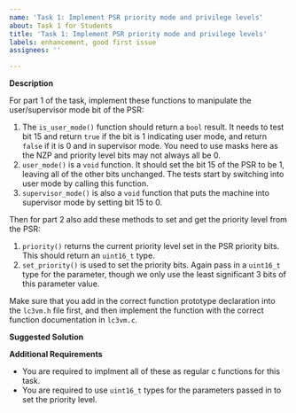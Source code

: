 ```yaml
---
name: 'Task 1: Implement PSR priority mode and privilege levels'
about: Task 1 for Students
title: 'Task 1: Implement PSR priority mode and privilege levels'
labels: enhancement, good first issue
assignees: ''

---
```


**Description**

For part 1 of the task, implement these functions to manipulate the user/supervisor
mode bit of the PSR:

1. The `is_user_mode()` function should return a `bool` result.  It needs
   to test bit 15 and return `true` if the bit is 1 indicating user mode, and return `false`
   if it is 0 and in supervisor mode.  You need to use masks here as the NZP and priority
   level bits may not always all be 0.
2. `user_mode()` is a `void` function.  It should set the bit 15 of the
   PSR to be 1, leaving all of the other bits unchanged.  The tests
   start by switching into user mode by calling this function.
3. `supervisor_mode()` is also a `void` function that puts the machine
   into supervisor mode by setting bit 15 to 0.

Then for part 2 also add these methods to set and get the priority level
from the PSR:

1. `priority()` returns the current priority level set in the PSR
   priority bits.  This should return an `uint16_t` type.
2. `set_priority()` is used to set the priority bits.  Again pass in
   a `uint16_t` type for the parameter, though we only use the least
   significant 3 bits of this parameter value.

Make sure that you add in the correct function prototype declaration into
the `lc3vm.h` file first, and then implement the function with the correct
function documentation in `lc3vm.c`.

**Suggested Solution**


**Additional Requirements**

- You are required to implment all of these as regular c functions for this
  task.
- You are required to use `uint16_t` types for the parameters passed in to set
  the priority level.
